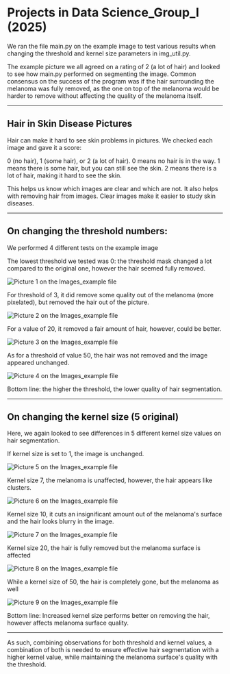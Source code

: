 # Projects in Data Science_Group_I (2025)

We ran the file main.py on the example image to test various results when changing the threshold and kernel size parameters in img_util.py.


The example picture we all agreed on a rating of 2 (a lot of hair) and looked to see how main.py performed on segmenting the image. Common consensus on the success of the program was if the hair surrounding the melanoma was fully removed, as the one on top of the melanoma would be harder to remove without affecting the quality of the melanoma itself.

---

## Hair in Skin Disease Pictures

Hair can make it hard to see skin problems in pictures. We checked each image and gave it a score: 

0 (no hair), 1 (some hair), or 2 (a lot of hair). 0 means no hair is in the way. 1 means there is some hair, but you can still see the skin. 2 means there is a lot of hair, making it hard to see the skin. 

This helps us know which images are clear and which are not. It also helps with removing hair from images. Clear images make it easier to study skin diseases.

---

## On changing the threshold numbers: 

We performed 4 different tests on the example image 

The lowest threshold we tested was 0: the threshold mask changed a lot compared to the original one, however the hair seemed fully removed. 

![Picture 1 on the Images_example file](https://github.com/luca-itu/2025-FYP-Assignment-Group-I/blob/main/result/Images_Example/Picture1.png?raw=true)

For threshold of 3, it did remove some quality out of the melanoma (more pixelated), but removed the hair out of the picture. 

![Picture 2 on the Images_example file](https://github.com/luca-itu/2025-FYP-Assignment-Group-I/blob/main/result/Images_Example/Picture2.png?raw=true)


For a value of 20, it removed a fair amount of hair, however, could be better. 

![Picture 3 on the Images_example file](https://github.com/luca-itu/2025-FYP-Assignment-Group-I/blob/main/result/Images_Example/Picture3.png?raw=true)

As for a threshold of value 50, the hair was not removed and the image appeared unchanged. 

![Picture 4 on the Images_example file](https://github.com/luca-itu/2025-FYP-Assignment-Group-I/blob/main/result/Images_Example/Picture4.png?raw=true)

Bottom line: the higher the threshold, the lower quality of hair segmentation. 

---

## On changing the kernel size (5 original)

Here, we again looked to see differences in 5 different kernel size values on hair segmentation. 

If kernel size is set to 1, the image is unchanged. 

![Picture 5 on the Images_example file](https://github.com/luca-itu/2025-FYP-Assignment-Group-I/blob/main/result/Images_Example/Picture5.png?raw=true)

Kernel size 7, the melanoma is unaffected, however, the hair appears like clusters. 

![Picture 6 on the Images_example file](https://github.com/luca-itu/2025-FYP-Assignment-Group-I/blob/main/result/Images_Example/Picture6.png?raw=true)

Kernel size 10, it cuts an insignificant amount out of the melanoma's surface and the hair looks blurry in the image. 

![Picture 7 on the Images_example file](https://github.com/luca-itu/2025-FYP-Assignment-Group-I/blob/main/result/Images_Example/Picture7.png?raw=true)

Kernel size 20, the hair is fully removed but the melanoma surface is affected 

![Picture 8 on the Images_example file](https://github.com/luca-itu/2025-FYP-Assignment-Group-I/blob/main/result/Images_Example/Picture8.png?raw=true)

While a kernel size of 50, the hair is completely gone, but the melanoma as well

![Picture 9 on the Images_example file](https://github.com/luca-itu/2025-FYP-Assignment-Group-I/blob/main/result/Images_Example/Picture9.png?raw=true)

Bottom line: Increased kernel size performs better on removing the hair, however affects melanoma surface quality.

---

As such, combining observations for both threshold and kernel values, a combination of both is needed to ensure effective hair segmentation with a higher kernel value, while maintaining the melanoma surface's quality with the threshold.